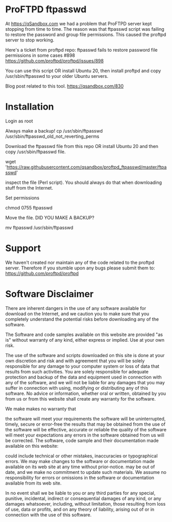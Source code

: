 # ProFTPD ftpasswd
At https://qSandbox.com we had a problem that ProFTPD server kept stopping from time to time.
The reason was that ftpasswd script was failing to restore the password and group file permissions.
This caused the proftpd server to stop working.

Here's a ticket from proftpd repo: ftpasswd fails to restore password file permissions in some cases #898
https://github.com/proftpd/proftpd/issues/898
 
You can use this script OR install Ubuntu 20, then install proftpd and copy /usr/sbin/ftpasswd to your older Ubuntu servers.

Blog post related to this tool.
https://qsandbox.com/830

# Installation

Login as root

Always make a backup!
cp /usr/sbin/ftpasswd /usr/sbin/ftpasswd_old_not_reverting_perms

Download the ftpasswd file from this repo OR install Ubuntu 20 and then copy /usr/sbin/ftpasswd file.

wget 'https://raw.githubusercontent.com/qsandbox/proftpd_ftpasswd/master/ftpasswd'

inspect the file (Perl script). You should always do that when downloading stuff from the Internet.

Set permissions

chmod 0755 ftpasswd

Move the file. DID YOU MAKE A BACKUP?

mv ftpasswd /usr/sbin/ftpasswd

# Support
We haven't created nor maintain any of the code related to the proftpd server.
Therefore if you stumble upon any bugs please submit them to: 
https://github.com/proftpd/proftpd

# Software Disclaimer
There are inherent dangers in the use of any software available for download on the Internet, and we caution you to make sure that you completely understand the potential risks before downloading any of the software.

The Software and code samples available on this website are provided "as is" without warranty of any kind, either express or implied. Use at your own risk.

The use of the software and scripts downloaded on this site is done at your own discretion and risk and with agreement that you will be solely responsible for any damage to your computer system or loss of data that results from such activities. You are solely responsible for adequate protection and backup of the data and equipment used in connection with any of the software, and we will not be liable for any damages that you may suffer in connection with using, modifying or distributing any of this software. No advice or information, whether oral or written, obtained by you from us or from this website shall create any warranty for the software.

We make makes no warranty that

the software will meet your requirements
the software will be uninterrupted, timely, secure or error-free
the results that may be obtained from the use of the software will be effective, accurate or reliable
the quality of the software will meet your expectations
any errors in the software obtained from us will be corrected.
The software, code sample and their documentation made available on this website:

could include technical or other mistakes, inaccuracies or typographical errors. We may make changes to the software or documentation made available on its web site at any time without prior-notice.
may be out of date, and we make no commitment to update such materials.
We assume no responsibility for errors or omissions in the software or documentation available from its web site.

In no event shall we be liable to you or any third parties for any special, punitive, incidental, indirect or consequential damages of any kind, or any damages whatsoever, including, without limitation, those resulting from loss of use, data or profits, and on any theory of liability, arising out of or in connection with the use of this software.

